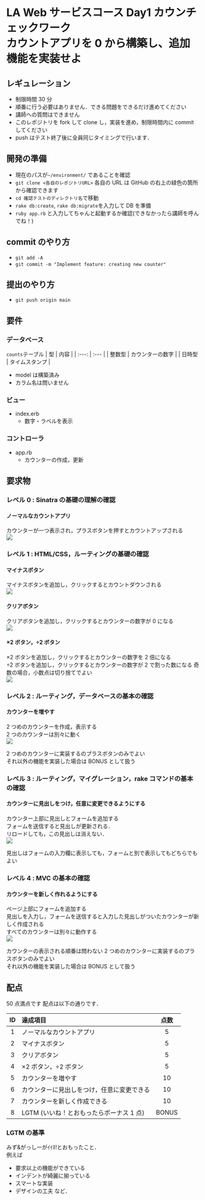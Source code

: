 # LA Web サービスコース Day1 カウンチェックワーク<br>カウントアプリを 0 から構築し、追加機能を実装せよ

## レギュレーション

- 制限時間 30 分
- 順番に行う必要はありません．できる問題をできるだけ進めてください
- 講師への質問はできません
- このレポジトリを fork して clone し，実装を進め，制限時間内に commit してください
- push はテスト終了後に全員同じタイミングで行います．

## 開発の準備

- 現在のパスが`~/environment/` であることを確認
- `git clone <各自のレポジトリURL>` 各自の URL は GitHub の右上の緑色の箇所から確認できます
- `cd 確認テストのディレクトリ名`で移動
- `rake db:create`, `rake db:migrate`を入力して DB を準備
- `ruby app.rb` と入力してちゃんと起動するか確認(できなかったら講師を呼んでね！)

## commit のやり方

- `git add -A`
- `git commit -m "Implement feature: creating new counter"`

## 提出のやり方

- `git push origin main`

## 要件

### データベース

`counts`テーブル
| 型 | 内容 |
| :---: | :--- |
| 整数型 | カウンターの数字 |
| 日時型 | タイムスタンプ |

- model は構築済み
- カラム名は問いません

### ビュー

- index.erb
  - 数字・ラベルを表示

### コントローラ

- app.rb
  - カウンターの作成，更新

## 要求物

### レベル 0 : Sinatra の基礎の理解の確認

#### ノーマルなカウントアプリ

カウンターが一つ表示され，プラスボタンを押すとカウントアップされる  
<img src="https://image.docbase.io/uploads/5f0f4151-cfb1-4c7b-a39f-b94ced75c180.png">

### レベル 1 : HTML/CSS，ルーティングの基礎の確認

#### マイナスボタン

マイナスボタンを追加し，クリックするとカウントダウンされる  
<img src="https://image.docbase.io/uploads/9472cf09-7d02-4370-84d8-4f60e19a6cf6.png">

#### クリアボタン

クリアボタンを追加し，クリックするとカウンターの数字が 0 になる  
<img src="https://image.docbase.io/uploads/2c032741-f65b-428f-ac31-2e054e1b1387.png">

#### ×2 ボタン，÷2 ボタン

×2 ボタンを追加し，クリックするとカウンターの数字を 2 倍になる  
÷2 ボタンを追加し，クリックするとカウンターの数字が 2 で割った数になる
奇数の場合，小数点は切り捨てでよい  
<img src="https://image.docbase.io/uploads/4c66a69e-8ac0-470c-8b9c-3a154cbb62f3.png">

### レベル 2 : ルーティング，データベースの基本の確認

#### カウンターを増やす

2 つめのカウンターを作成，表示する  
2 つのカウンターは別々に動く  
<img src="https://image.docbase.io/uploads/d9c8a378-279c-4f76-8612-ea65653e0e9a.png">

2 つめのカウンターに実装するのプラスボタンのみでよい  
それ以外の機能を実装した場合は BONUS として扱う

### レベル 3 : ルーティング，マイグレーション，rake コマンドの基本の確認

#### カウンターに見出しをつけ，任意に変更できるようにする

カウンター上部に見出しとフォームを追加する  
フォームを送信すると見出しが更新される．  
リロードしても，この見出しは消えない．  
<img src="https://image.docbase.io/uploads/30466a50-1b2f-4aba-b252-bfb85f47940f.png">

見出しはフォームの入力欄に表示しても，フォームと別で表示してもどちらでもよい

### レベル 4 : MVC の基本の確認

#### カウンターを新しく作れるようにする

ページ上部にフォームを追加する  
見出しを入力し，フォームを送信すると入力した見出しがついたカウンターが新しく作成される  
すべてのカウンターは別々に動作する  
<img src="https://image.docbase.io/uploads/e28aa0d9-6dee-4099-bf82-65d9bd9498a7.png">

カウンターの表示される順番は問わない
2 つめのカウンターに実装するのプラスボタンのみでよい  
それ以外の機能を実装した場合は BONUS として扱う

## 配点

50 点満点です
配点は以下の通りです．

| ID  | 達成項目                                   | 点数  |
| :-: | :----------------------------------------- | :---: |
|  1  | ノーマルなカウントアプリ                   |   5   |
|  2  | マイナスボタン                             |   5   |
|  3  | クリアボタン                               |   5   |
|  4  | ×2 ボタン，÷2 ボタン                       |   5   |
|  5  | カウンターを増やす                         |  10   |
|  6  | カウンターに見出しをつけ，任意に変更できる |  10   |
|  7  | カウンターを新しく作成できる               |  10   |
|  8  | LGTM (いいね！とおもったらボーナス 1 点)   | BONUS |

### LGTM の基準

みず&がっしーがｲｲﾈ!とおもったこと．  
例えば

- 要求以上の機能ができている
- インデントが綺麗に揃っている
- スマートな実装
- デザインの工夫
  など．
